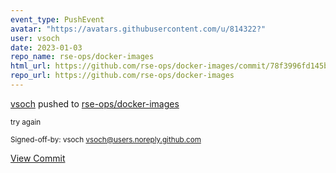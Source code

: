 ```yaml
---
event_type: PushEvent
avatar: "https://avatars.githubusercontent.com/u/814322?"
user: vsoch
date: 2023-01-03
repo_name: rse-ops/docker-images
html_url: https://github.com/rse-ops/docker-images/commit/78f3996fd145b7f688b1d67b5860766bc4a746b5
repo_url: https://github.com/rse-ops/docker-images
---
```


<a href='https://github.com/vsoch' target='_blank'>vsoch</a> pushed to <a href='https://github.com/rse-ops/docker-images' target='_blank'>rse-ops/docker-images</a>

<small>try again

Signed-off-by: vsoch <vsoch@users.noreply.github.com></small>

<a href='https://github.com/rse-ops/docker-images/commit/78f3996fd145b7f688b1d67b5860766bc4a746b5' target='_blank'>View Commit</a>